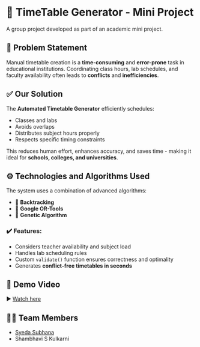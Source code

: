 # 📅 TimeTable Generator - Mini Project

A group project developed as part of an academic mini project.

## 🧠 Problem Statement

Manual timetable creation is a **time-consuming** and **error-prone** task in educational institutions. Coordinating class hours, lab schedules, and faculty availability often leads to **conflicts** and **inefficiencies**.

## ✅ Our Solution

The **Automated Timetable Generator** efficiently schedules:
- Classes and labs
- Avoids overlaps
- Distributes subject hours properly
- Respects specific timing constraints

This reduces human effort, enhances accuracy, and saves time - making it ideal for **schools, colleges, and universities**.

## ⚙️ Technologies and Algorithms Used

The system uses a combination of advanced algorithms:
- 🔁 **Backtracking**
- 🧠 **Google OR-Tools**
- 🧬 **Genetic Algorithm**

### ✔️ Features:
- Considers teacher availability and subject load
- Handles lab scheduling rules
- Custom `validate()` function ensures correctness and optimality
- Generates **conflict-free timetables in seconds**

## 🎥 Demo Video

▶️ [Watch here](https://youtu.be/xh-nc517i34)

## 👨‍💻 Team Members

- [Syeda Subhana](https://github.com/Subhana2004)
- Shambhavi S Kulkarni
